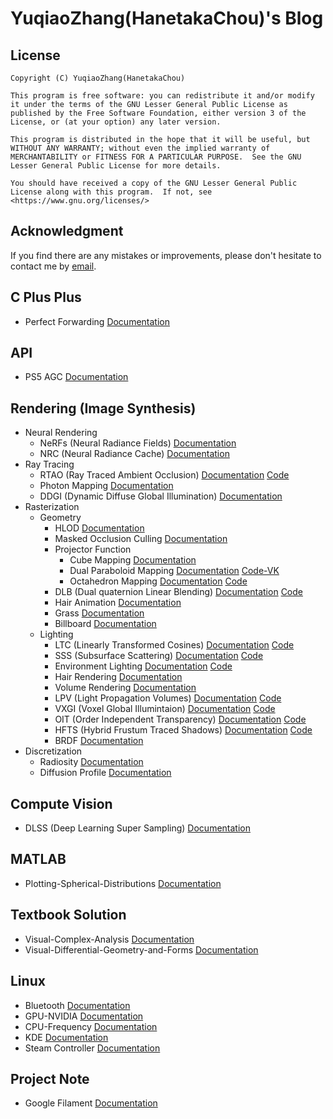 # YuqiaoZhang(HanetakaChou)'s Blog  

## License  
```  
Copyright (C) YuqiaoZhang(HanetakaChou)

This program is free software: you can redistribute it and/or modify it under the terms of the GNU Lesser General Public License as published by the Free Software Foundation, either version 3 of the License, or (at your option) any later version.

This program is distributed in the hope that it will be useful, but WITHOUT ANY WARRANTY; without even the implied warranty of MERCHANTABILITY or FITNESS FOR A PARTICULAR PURPOSE.  See the GNU Lesser General Public License for more details.

You should have received a copy of the GNU Lesser General Public License along with this program.  If not, see <https://www.gnu.org/licenses/>
```  

## Acknowledgment  

If you find there are any mistakes or improvements, please don't hesitate to contact me by [email](mailto:HanetakaChou@outlook.com).  

## C Plus Plus  

- Perfect Forwarding [Documentation](C-Plus-Plus/Perfect-Forwarding.html)  

## API  

- PS5 AGC [Documentation](https://hanetakachou.github.io/Console-Tutorial/)  

## Rendering (Image Synthesis)  

- Neural Rendering
    - NeRFs (Neural Radiance Fields) [Documentation](Rendering/Neural-Rendering/Neural-Radiance-Fields.html)  
    - NRC (Neural Radiance Cache) [Documentation](Rendering/Neural-Rendering/Neural-Radiance-Cache.html)  
- Ray Tracing  
    - RTAO (Ray Traced Ambient Occlusion) [Documentation](Rendering/Ray-Tracing/Ray-Traced-Ambient-Occlusion.html) [Code](https://github.com/HanetakaChou/Ray-Traced-Ambient-Occlusion)  
    - Photon Mapping [Documentation](Rendering/Ray-Tracing/Photon-Mapping.html)  
    - DDGI (Dynamic Diffuse Global Illumination) [Documentation](Rendering/Ray-Tracing/Dynamic-Diffuse-Global-Illumination.html)  
- Rasterization  
    - Geometry  
        - HLOD [Documentation](Rendering/Rasterization/Geometry/HLOD.html)  
        - Masked Occlusion Culling [Documentation](Rendering/Rasterization/Geometry/Masked-Occlusion-Culling.html)  
        - Projector Function  
            - Cube Mapping [Documentation](Rendering/Rasterization/Geometry/Projector-Function/Cube-Mapping.html)  
            - Dual Paraboloid Mapping [Documentation](Rendering/Rasterization/Geometry/Projector-Function/Dual-Paraboloid-Mapping.html) [Code-VK](https://github.com/HanetakaChou/Rendering/tree/Dual-Paraboloid-Mapping-VK)  
            - Octahedron Mapping [Documentation](Rendering/Rasterization/Geometry/Projector-Function/Octahedron-Mapping.html) [Code](https://github.com/HanetakaChou/Octahedron-Mapping)  
        - DLB (Dual quaternion Linear Blending) [Documentation](Rendering/Rasterization/Geometry/Dual-Quaternion-Linear-Blending.html) [Code](https://github.com/HanetakaChou/Dual-Quaternion-Linear-Blending)  
        - Hair Animation [Documentation](Rendering/Rasterization/Geometry/Hair-Animation.html)  
        - Grass [Documentation](Rendering/Rasterization/Geometry/Grass.html)  
        - Billboard [Documentation](Rendering/Rasterization/Geometry/Billboard.html)  
    - Lighting  
        - LTC (Linearly Transformed Cosines) [Documentation](Rendering/Rasterization/Lighting/Linearly-Transformed-Cosines.html) [Code](https://github.com/HanetakaChou/Linearly-Transformed-Cosines)    
        - SSS (Subsurface Scattering) [Documentation](Rendering/Rasterization/Lighting/Subsurface-Scattering.html) [Code](https://github.com/HanetakaChou/Subsurface-Scattering)  
        - Environment Lighting [Documentation](Rendering/Rasterization/Lighting/Environment-Lighting.html) [Code](https://github.com/HanetakaChou/Environment-Lighting)  
        - Hair Rendering [Documentation](Rendering/Rasterization/Lighting/Hair-Rendering.html)  
        - Volume Rendering [Documentation](Rendering/Rasterization/Lighting/Volume-Rendering.html)  
        - LPV (Light Propagation Volumes) [Documentation](Rendering/Rasterization/Lighting/Light-Propagation-Volumes.html) [Code](https://github.com/HanetakaChou/Light-Propagation-Volumes)  
        - VXGI (Voxel Global Illumintaion) [Documentation](Rendering/Rasterization/Lighting/Voxel-Global-Illumintaion.html) [Code](https://github.com/HanetakaChou/Voxel-Global-Illumintaion)  
        - OIT (Order Independent Transparency) [Documentation](Rendering/Rasterization/Lighting/Order-Independent-Transparency.html) [Code](https://github.com/HanetakaChou/Order-Independent-Transparency)  
        - HFTS (Hybrid Frustum Traced Shadows) [Documentation](Rendering/Rasterization/Lighting/Hybrid-Frustum-Traced-Shadows.html) [Code](https://github.com/HanetakaChou/Hybrid-Frustum-Traced-Shadows)  
        - BRDF [Documentation](Rendering/Rasterization/Lighting/BRDF.html)    
- Discretization  
    - Radiosity [Documentation](Rendering/Discretization/Radiosity.html)  
    - Diffusion Profile [Documentation](Rendering/Discretization/Diffusion-Profile.html)  

## Compute Vision

- DLSS (Deep Learning Super Sampling) [Documentation](Compute-Vision/Deep-Learning-Super-Sampling.html)  

## MATLAB  

- Plotting-Spherical-Distributions [Documentation](MATLAB/Plotting-Spherical-Distributions.html)  

## Textbook Solution  

- Visual-Complex-Analysis [Documentation](Textbook-Solution/Visual-Complex-Analysis.html)  
- Visual-Differential-Geometry-and-Forms [Documentation](Textbook-Solution/Visual-Differential-Geometry-and-Forms.html)  

## Linux  

- Bluetooth [Documentation](Linux/Bluetooth.html)  
- GPU-NVIDIA [Documentation](Linux/GPU-NVIDIA.html)  
- CPU-Frequency [Documentation](Linux/CPU-Frequency.html)  
- KDE [Documentation](Linux/KDE.html)  
- Steam Controller [Documentation](Linux/Steam-Controller.html)  

## Project Note  

- Google Filament [Documentation](Project-Note/Google-Filament.html)  
